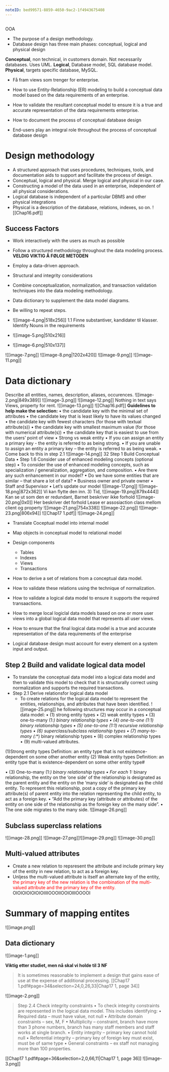 ```yaml
---
noteID: bed99571-8859-4650-9ac2-1f4943675408
---
```

```table-of-contents
```

OOA 
- The purpose of a design methodology.
- Database design has three main phases: conceptual, logical and physical design

**Conceptual**, non technical, in customers domain. Not necessarily databases. Uses UML.
**Logical**, Database model, SQL database model.
**Physical**, targets specific database, MySQL.

- Få fram views som trenger for enterprise. 
-  How to use Entity-Relationship (ER) modeling to build a conceptual data model based on the data requirements of an enterprise.
- How to validate the resultant conceptual model to ensure it is a true and accurate representation of the data requirements enterprise.

- How to document the process of conceptual database design
- End-users play an integral role throughout the process of conceptual database design

# Design methodology
- A structured approach that uses procedures, techniques, tools, and documentation aids to support and facilitate the process of design.
- Conceptual, logical and physical. Merge logical and physical in our case.
- Constructing a model of the data used in an enterprise, independent of all physical considerations.
- Logical database is independent of a particular DBMS and other physical integrations
- Physical is a description of the database, relations, indexes, so on.
![[Chap16.pdf]]
## Success Factors
- Work interactively with the users as much as possible
- Follow a structured methodology throughout the data modeling process.
**VELDIG VIKTIG Å FØLGE METODEN**
- Employ a data-driven approach. 
- Structural and integrity considerations
- Combine conceptualization, normalization, and transaction validation techniques into the data modeling methodology.
- Data dictionary to supplement the data model diagrams.

- Be willing to repeat steps.
- ![[image-4.png|518x256]]
1.1 Finne substantiver, kandidater til klasser.  Identify Nouns in the requirements
- ![[image-5.png|510x216]]
- ![[image-6.png|510x137]]

![[image-7.png]]
![[image-8.png|1202x420]]
![[image-9.png]]
![[image-11.png]]
# Data dictionary
Describe all entities, names, description, aliases, occurences.
![[image-2.png|849x389]]
 ![[image-3.png]]
![[image-12.png]]
Nothing in text says Views, property for rent.
![[image-13.png]]
![[Chap16.pdf]]  **Guidelines to help make the selection:** 
• the candidate key with the minimal set of attributes 
• the candidate key that is least likely to have its values changed 
• the candidate key with fewest characters (for those with textual attribute(s))
• the candidate key with smallest maximum value (for those with numerical attribute(s))
• the candidate key that is easiest to use from the users’ point of view
• Strong vs weak entity 
• If you can assign an entity a primary key - the entity is referred to as being strong. 
• If you are unable to assign an entity a primary key – the entity is referred to as being weak. 
• Come back to this in step 2.1
![[image-14.png]]
32 Step 1 Build Conceptual Data 
• Step 1.6 Consider use of enhanced modeling concepts (optional step) 
• To consider the use of enhanced modeling concepts, such as specialization / generalization, aggregation, and composition. 
• Are there any such enhancement in our model?
• Do we have some entities that are similar – that share a lot of data? 
• Business owner and private owner 
• Staff and Supervisor
• Let’s update our model
![[image-17.png]]
![[image-18.png|872x362]]
Vi kan flytte den inn. 
3) Tid, 
![[image-19.png|879x444]]
Kan se ut som den er redundant, 
Barnet beskriver ikke forhold
![[image-20.png|0x0]]
Her beskriver det forhold
Lease er assosiaction class mellom client og property
![[image-21.png|754x338]]
![[image-22.png]]
![[image-23.png|806x94]]
![[Chap17 1.pdf]]
![[image-24.png]]

- Translate Coceptual model into internal model
- Map objects in conceptual model to relational model
- Design components
	- Tables
	- Indexes
	- Views
	- Transactions

- How to derive a set of relations from a conceptual data model.
- How to validate these relations using the technique of normalization.
- How to validate a logical data model to ensure it supports the required transaactions.
- How to merge local logiclal data models based on one or more user views into a global logical data model that represents all user views.
- How to ensure that the final logical data model is a true and accurate representation of the data requirements of the enterprise

- Logical database design must account for every element on a system input and output.

## Step 2 Build and validate logical data model
- To translate the conceptual data model into a logical data model and then to validate this model to check that it is structurally correct using normalization and supports the required transactions.
- Step 2.1 Derive relationsfor logical data model
	- To create relations for the logical data model to represent the entities, relationships, and attributes that have been identified.
![[image-25.png]]
he following structures may occur in a conceptual data model: • (1) strong entity types • (2) weak entity types • (3) one-to-many (1:*) binary relationship types • (4) one-to-one (1:1) binary relationship types • (5) one-to-one (1:1) recursive relationship types • (6) superclass/subclass relationship types • (7) many-to-many (*:*) binary relationship types • (8) complex relationship types • (9) multi-valued attributes.

(1)Strong entity types Definition: an entity type that is not existence-dependent on some other another entity
(2) Weak entity types Definition: an entity type that is existence-dependent on some other entity type#

• (3) One-to-many (1:*) binary relationship types 
• For each 1:* binary relationship, the entity on the ‘one side’ of the relationship is designated as the parent entity and the entity on the ‘many side’ is designated as the child entity. To represent this relationship, post a copy of the primary key attribute(s) of parent entity into the relation representing the child entity, to act as a foreign key. • “Add the primary key (attribute or attributes) of the entity on one side of the relationship as the foreign key on the many side”. • The one side migrates to the many side.
![[image-26.png]]
##  Subclass superclass relations
![[image-28.png]]
![[image-27.png]]![[image-29.png]]
![[image-30.png]]
## Multi-valued attributes
- Create a new relation to repsresent the attribute and include primary key of the entity in new relation, to act as a foreign key.
- Unljess the multi-valued attribute is itself an alternate key of the entity, <span style="color:rgb(255, 0, 0)">the primary key of the new relation is the combination of the multi-valued attribute and the primary key of the entity.</span> OIOIOIOIOIOIOIIIIOOOIIOOIOIIIOOOOI


# Summary of mapping entites
![[image.png]]
## Data dictionary
![[image-1.png]]


 **Viktig etter studiet, men nå skal vi holde til 3 NF**
> It is sometimes reasonable to implement a design that gains ease of use at the expense of additional processing.
[[Chap17 1.pdf#page=34&selection=24,0,26,33|Chap17 1, page 34]]

![[image-2.png]]

> Step 2.4 Check integrity constraints • To check integrity constraints are represented in the logical data model. This includes identifying: • Required data – must have value, not null • Attribute domain constraints – sex, M, F • Multiplicity – constraint, branch have more than 3 phone numbers, branch has many staff members and staff works at single branch. • Entity integrity – primary key cannot hold null • Referential integrity – primary key of foreign key must exist, must be of same type • General constraints – ex staff not managing more than 100 properties.

[[Chap17 1.pdf#page=36&selection=2,0,66,11|Chap17 1, page 36]]
![[image-3.png]]
